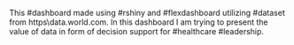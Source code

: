  This #dashboard made using #rshiny and #flexdashboard utilizing #dataset from https\data.world.com. In this dashboard I am trying to present the value of data in form of decision support for #healthcare #leadership.
